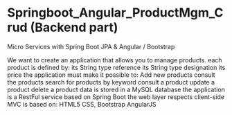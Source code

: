 # Springboot_Angular_ProductMgm_Crud (Backend part)

Micro Services with Spring Boot JPA & Angular / Bootstrap

We want to create an application that allows you to manage products. each product is defined by: its String type reference its String type designation its price the application must make it possible to: Add new products consult the products search for products by keyword consult a product update a product delete a product data is stored in a MySQL database the application is a RestFul service based on Spring Boot the web layer respects client-side MVC is based on: HTML5 CSS, Bootstrap AngularJS
